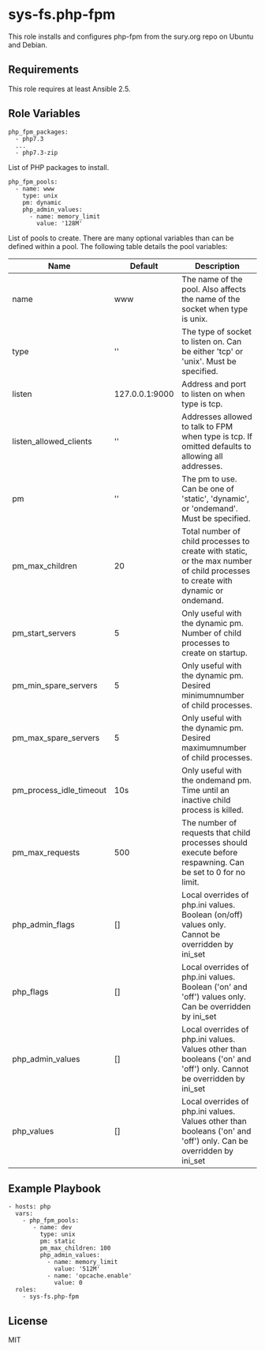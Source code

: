 sys-fs.php-fpm
==============

This role installs and configures php-fpm from the sury.org repo on Ubuntu and
Debian.

Requirements
------------

This role requires at least Ansible 2.5.

Role Variables
--------------

	php_fpm_packages:
	  - php7.3
	  ...
	  - php7.3-zip

List of PHP packages to install.

	php_fpm_pools:
	  - name: www
	    type: unix
        pm: dynamic
        php_admin_values:
          - name: memory_limit
            value: '128M'

List of pools to create. There are many optional variables than can be defined
within a pool. The following table details the pool variables:

Name | Default | Description
---- | ------- | -----------
name | www     | The name of the pool. Also affects the name of the socket when type is unix.
type | '' | The type of socket to listen on. Can be either 'tcp' or 'unix'. Must be specified.
listen | 127.0.0.1:9000 | Address and port to listen on when type is tcp.
listen_allowed_clients | '' | Addresses allowed to talk to FPM when type is tcp. If omitted defaults to allowing all addresses.
pm | '' | The pm to use. Can be one of 'static', 'dynamic', or 'ondemand'. Must be specified.
pm_max_children | 20 | Total number of child processes to create with static, or the max number of child processes to create with dynamic or ondemand.
pm_start_servers | 5 | Only useful with the dynamic pm. Number of child processes to create on startup.
pm_min_spare_servers | 5 | Only useful with the dynamic pm. Desired minimumnumber of child processes.
pm_max_spare_servers | 5 | Only useful with the dynamic pm. Desired maximumnumber of child processes.
pm_process_idle_timeout | 10s | Only useful with the ondemand pm. Time until an inactive child process is killed.
pm_max_requests | 500 | The number of requests that child processes should execute before respawning. Can be set to 0 for no limit.
php_admin_flags | [] | Local overrides of php.ini values. Boolean (on/off) values only. Cannot be overridden by ini_set
php_flags | [] | Local overrides of php.ini values. Boolean ('on' and 'off') values only. Can be overridden by ini_set
php_admin_values | [] | Local overrides of php.ini values. Values other than booleans ('on' and 'off') only. Cannot be overridden by ini_set
php_values | [] | Local overrides of php.ini values. Values other than booleans ('on' and 'off') only. Can be overridden by ini_set

Example Playbook
----------------

    - hosts: php
	  vars:
	    - php_fpm_pools:
           - name: dev
	         type: unix
             pm: static
             pm_max_children: 100
             php_admin_values:
               - name: memory_limit
                 value: '512M'
               - name: 'opcache.enable'
                 value: 0
      roles:
        - sys-fs.php-fpm

License
-------

MIT
